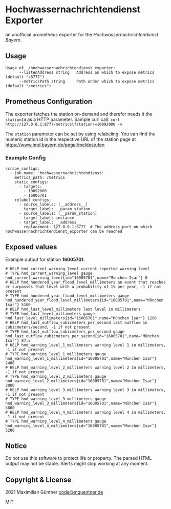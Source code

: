 # Hochwassernachrichtendienst Exporter

an unofficial prometheus exporter for the *Hochwassernachrichtendienst Bayern*.

## Usage

```
Usage of ./hochwassernachrichtendienst_exporter:
      --listenAddress string   Address on which to expose metrics (default ":8777")
      --metricsPath string     Path under which to expose metrics (default "/metrics")
```

## Prometheus Configuration

The exporter fetches the station on-demand and therefor needs it the `stationId` as a HTTP parameter.
Sample curl call: `curl http://127.0.0.1:8777/metrics\?station\=10092000 -v`

The `station` parameter can be set by using relabeling. You can find the numeric station id in the respective
URL of the station page at https://www.hnd.bayern.de/pegel/meldestufen

### Example Config

```
scrape_configs:
  - job_name: 'hochwassernachrichtendienst'
    metrics_path: /metrics
    static_configs:
      - targets:
        - 10092000
        - 16005701
    relabel_configs:
      - source_labels: [__address__]
        target_label: __param_station
      - source_labels: [__param_station]
        target_label: instance
      - target_label: __address__
        replacement: 127.0.0.1:8777  # The address:port on which hochwassernachrichtendienst_exporter can be reached
```

## Exposed values

Example output for station **16005701**.

```
# HELP hnd_current_warning_level current reported warning level
# TYPE hnd_current_warning_level gauge
hnd_current_warning_level{id="16005701",name="München Isar"} 0
# HELP hnd_hundered_year_flood_level_millimeters an event that reaches or surpasses that level with a probability of 1% per year, -1 if not present
# TYPE hnd_hundered_year_flood_level_millimeters gauge
hnd_hundered_year_flood_level_millimeters{id="16005701",name="München Isar"} 5100
# HELP hnd_last_level_millimeters last level in millimeters
# TYPE hnd_last_level_millimeters gauge
hnd_last_level_millimeters{id="16005701",name="München Isar"} 1290
# HELP hnd_last_outflow_cubicmeters_per_second last outflow in cubicmeters/second, -1 if not present
# TYPE hnd_last_outflow_cubicmeters_per_second gauge
hnd_last_outflow_cubicmeters_per_second{id="16005701",name="München Isar"} 87.5
# HELP hnd_warning_level_1_millimeters warning level 1 in millimeters, -1 if not present
# TYPE hnd_warning_level_1_millimeters gauge
hnd_warning_level_1_millimeters{id="16005701",name="München Isar"} 2400
# HELP hnd_warning_level_2_millimeters warning level 2 in millimeters, -1 if not present
# TYPE hnd_warning_level_2_millimeters gauge
hnd_warning_level_2_millimeters{id="16005701",name="München Isar"} 3000
# HELP hnd_warning_level_3_millimeters warning level 3 in millimeters, -1 if not present
# TYPE hnd_warning_level_3_millimeters gauge
hnd_warning_level_3_millimeters{id="16005701",name="München Isar"} 3800
# HELP hnd_warning_level_4_millimeters warning level 4 in millimeters, -1 if not present
# TYPE hnd_warning_level_4_millimeters gauge
hnd_warning_level_4_millimeters{id="16005701",name="München Isar"} 5200
```

## Notice

Do not use this software to protect life or property. The parsed HTML output may not be stable. Alerts might stop working at any moment.

## Copyright & License

2021 Maximilian Güntner <code@mguentner.de>

MIT
